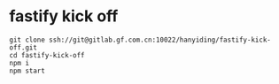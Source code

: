 # fastify kick off

```
git clone ssh://git@gitlab.gf.com.cn:10022/hanyiding/fastify-kick-off.git
cd fastify-kick-off
npm i
npm start
```